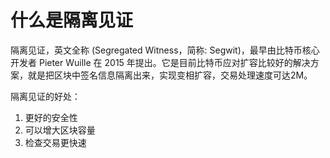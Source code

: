# 什么是隔离见证

隔离见证，英文全称 \(Segregated Witness，简称: Segwit\)，最早由比特币核心开发者 Pieter Wuille 在 2015 年提出。它是目前比特币应对扩容比较好的解决方案，就是把区块中签名信息隔离出来，实现变相扩容，交易处理速度可达2M。

隔离见证的好处：

1. 更好的安全性
2. 可以增大区块容量
3. 检查交易更快速

